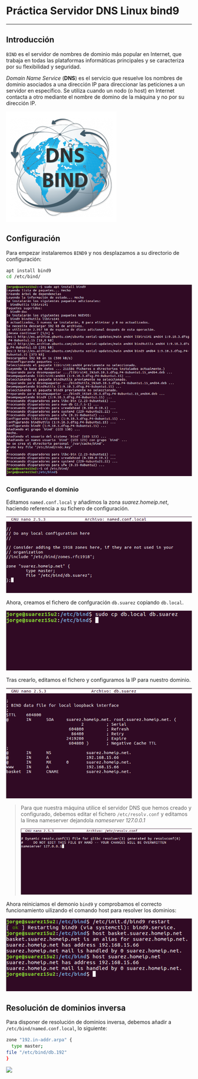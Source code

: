 
# Práctica Servidor DNS Linux bind9

---

## Introducción

`BIND` es el servidor de nombres de dominio más popular en Internet, que trabaja en todas las plataformas informáticas principales y se caracteriza por su flexibilidad y seguridad.

*Domain Name Service* (**DNS**) es el servicio que resuelve los nombres de dominio asociados a una dirección IP para direccionar las peticiones a un servidor en específico. Se utiliza cuando un nodo (o host) en Internet contacta a otro mediante el nombre de domino de la máquina y no por su dirección IP.

![Imagen introductoria](./images/dns-bind.png)

## Configuración

Para empezar instalaremos `BIND9` y nos desplazamos a su directorio de configuración:

~~~bash
apt install bind9
cd /etc/bind/
~~~

![](./images/install-bind.png)

### Configurando el dominio

Editamos `named.conf.local` y añadimos la zona *suarez.homeip.net*, haciendo referencia a su fichero de configuración.

![](./images/nombre-zona.png)

Ahora, creamos el fichero de confguración `db.suarez` copiando `db.local`.

![](./images/copiar-local.png)

Tras crearlo, editamos el fichero y configuramos la IP para nuestro dominio.

![](./images/configurar-suarez.png)

> Para que nuestra máquina utilice el servidor DNS que hemos creado y configurado, debemos editar el fichero `/etc/resolv.conf` y editamos la línea nameserver dejandola *nameserver 127.0.0.1*
>
>![](./images/resolv-conf.png)

Ahora reiniciamos el demonio `bind9` y comprobamos el correcto funcionamiento uilizando el comando host para resolver los dominios:

![](./images/restart-host.png)

## Resolución de dominios inversa

Para disponer de resolución de dominios inversa, debemos añadir a `/etc/bind/named.conf.local`, lo siguiente:

~~~bash
zone "192.in-addr.arpa" {
  type master;
file "/etc/bind/db.192"
}
~~~

![](./images/.png)
